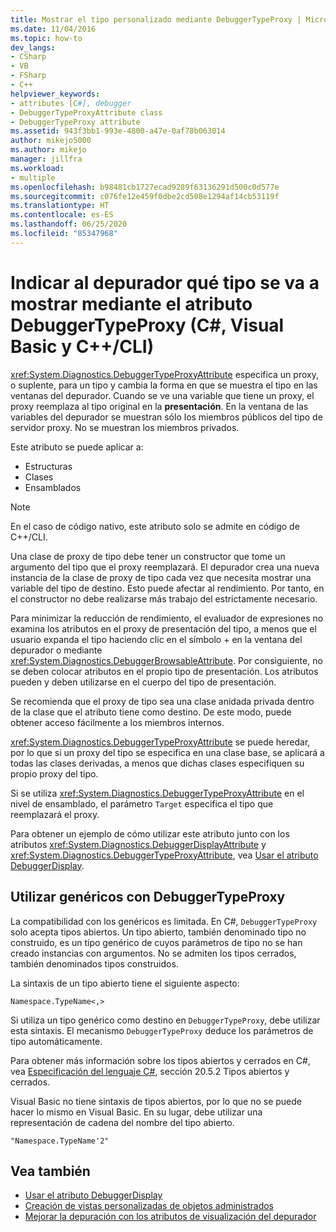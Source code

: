 ```yaml
---
title: Mostrar el tipo personalizado mediante DebuggerTypeProxy | Microsoft Docs
ms.date: 11/04/2016
ms.topic: how-to
dev_langs:
- CSharp
- VB
- FSharp
- C++
helpviewer_keywords:
- attributes [C#], debugger
- DebuggerTypeProxyAttribute class
- DebuggerTypeProxy attribute
ms.assetid: 943f3bb1-993e-4800-a47e-0af78b063014
author: mikejo5000
ms.author: mikejo
manager: jillfra
ms.workload:
- multiple
ms.openlocfilehash: b98481cb1727ecad9289f63136291d500c0d577e
ms.sourcegitcommit: c076fe12e459f0dbe2cd508e1294af14cb53119f
ms.translationtype: HT
ms.contentlocale: es-ES
ms.lasthandoff: 06/25/2020
ms.locfileid: "85347968"
---
```

# <a name="tell-the-debugger-what-type-to-show-using-debuggertypeproxy-attribute-c-visual-basic-ccli"></a>Indicar al depurador qué tipo se va a mostrar mediante el atributo DebuggerTypeProxy (C#, Visual Basic y C++/CLI)

<xref:System.Diagnostics.DebuggerTypeProxyAttribute> especifica un proxy, o suplente, para un tipo y cambia la forma en que se muestra el tipo en las ventanas del depurador. Cuando se ve una variable que tiene un proxy, el proxy reemplaza al tipo original en la **presentación**. En la ventana de las variables del depurador se muestran sólo los miembros públicos del tipo de servidor proxy. No se muestran los miembros privados.

Este atributo se puede aplicar a:

- Estructuras
- Clases
- Ensamblados

> [!NOTE]
> En el caso de código nativo, este atributo solo se admite en código de C++/CLI.

Una clase de proxy de tipo debe tener un constructor que tome un argumento del tipo que el proxy reemplazará. El depurador crea una nueva instancia de la clase de proxy de tipo cada vez que necesita mostrar una variable del tipo de destino. Esto puede afectar al rendimiento. Por tanto, en el constructor no debe realizarse más trabajo del estrictamente necesario.

Para minimizar la reducción de rendimiento, el evaluador de expresiones no examina los atributos en el proxy de presentación del tipo, a menos que el usuario expanda el tipo haciendo clic en el símbolo + en la ventana del depurador o mediante <xref:System.Diagnostics.DebuggerBrowsableAttribute>. Por consiguiente, no se deben colocar atributos en el propio tipo de presentación. Los atributos pueden y deben utilizarse en el cuerpo del tipo de presentación.

Se recomienda que el proxy de tipo sea una clase anidada privada dentro de la clase que el atributo tiene como destino. De este modo, puede obtener acceso fácilmente a los miembros internos.

<xref:System.Diagnostics.DebuggerTypeProxyAttribute> se puede heredar, por lo que si un proxy del tipo se especifica en una clase base, se aplicará a todas las clases derivadas, a menos que dichas clases especifiquen su propio proxy del tipo.

Si se utiliza <xref:System.Diagnostics.DebuggerTypeProxyAttribute> en el nivel de ensamblado, el parámetro `Target` especifica el tipo que reemplazará el proxy.

Para obtener un ejemplo de cómo utilizar este atributo junto con los atributos <xref:System.Diagnostics.DebuggerDisplayAttribute> y <xref:System.Diagnostics.DebuggerTypeProxyAttribute>, vea [Usar el atributo DebuggerDisplay](../debugger/using-the-debuggerdisplay-attribute.md).

## <a name="using-generics-with-debuggertypeproxy"></a>Utilizar genéricos con DebuggerTypeProxy

La compatibilidad con los genéricos es limitada. En C#, `DebuggerTypeProxy` solo acepta tipos abiertos. Un tipo abierto, también denominado tipo no construido, es un tipo genérico de cuyos parámetros de tipo no se han creado instancias con argumentos. No se admiten los tipos cerrados, también denominados tipos construidos.

La sintaxis de un tipo abierto tiene el siguiente aspecto:

`Namespace.TypeName<,>`

Si utiliza un tipo genérico como destino en `DebuggerTypeProxy`, debe utilizar esta sintaxis. El mecanismo `DebuggerTypeProxy` deduce los parámetros de tipo automáticamente.

Para obtener más información sobre los tipos abiertos y cerrados en C#, vea [Especificación del lenguaje C#](/dotnet/csharp/language-reference/language-specification), sección 20.5.2 Tipos abiertos y cerrados.

Visual Basic no tiene sintaxis de tipos abiertos, por lo que no se puede hacer lo mismo en Visual Basic. En su lugar, debe utilizar una representación de cadena del nombre del tipo abierto.

`"Namespace.TypeName'2"`

## <a name="see-also"></a>Vea también

- [Usar el atributo DebuggerDisplay](../debugger/using-the-debuggerdisplay-attribute.md)
- [Creación de vistas personalizadas de objetos administrados](../debugger/create-custom-views-of-managed-objects.md)
- [Mejorar la depuración con los atributos de visualización del depurador](/dotnet/framework/debug-trace-profile/enhancing-debugging-with-the-debugger-display-attributes)
